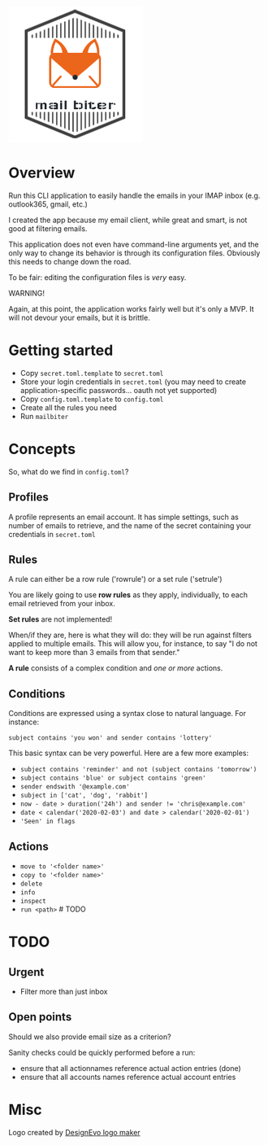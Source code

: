 ![](assets/mailbiter.png)
# Overview

Run this CLI application to easily handle the emails in your IMAP inbox (e.g. outlook365, gmail, etc.)

I created the app because my email client, while great and smart, is not good at filtering emails.

This application does not even have command-line arguments yet, and the only way to change its behavior is through its configuration files. Obviously this needs to change down the road.

To be fair: editing the configuration files is _very_ easy.

WARNING!

Again, at this point, the application works fairly well but it's only a MVP. It will not devour your emails, but it is brittle.

# Getting started

- Copy `secret.toml.template` to `secret.toml`
- Store your login credentials in `secret.toml` (you may need to create application-specific passwords... oauth not yet supported)
- Copy `config.toml.template` to `config.toml`
- Create all the rules you need
- Run `mailbiter`

# Concepts

So, what do we find in `config.toml`?

## Profiles

A profile represents an email account. It has simple settings, such as number of emails to retrieve, and the name of the secret containing your credentials in `secret.toml`

## Rules

A rule can either be a row rule ('rowrule') or a set rule ('setrule')

You are likely going to use **row rules** as they apply, individually, to each email retrieved from your inbox.

**Set rules** are not implemented!

When/if they are, here is what they will do: they will be run against filters applied to multiple emails. This will allow you, for instance, to say "I do not want to keep more than 3 emails from that sender."

**A rule** consists of a complex condition and _one or more_ actions.

## Conditions

Conditions are expressed using a syntax close to natural language. For instance:
```
subject contains 'you won' and sender contains 'lottery'
```

This basic syntax can be very powerful. Here are a few more examples:

- `subject contains 'reminder' and not (subject contains 'tomorrow')`
- `subject contains 'blue' or subject contains 'green'`
- `sender endswith '@example.com'`
- `subject in ['cat', 'dog', 'rabbit']`
- `now - date > duration('24h') and sender != 'chris@example.com'`
- `date < calendar('2020-02-03') and date > calendar('2020-02-01')`
- `'Seen' in flags`

## Actions

- `move to '<folder name>'`
- `copy to '<folder name>'`
- `delete`
- `info`
- `inspect`
- `run <path>` # TODO

# TODO

## Urgent

- Filter more than just inbox

## Open points

Should we also provide email size as a criterion?

Sanity checks could be quickly performed before a run:
- ensure that all actionnames reference actual action entries (done)
- ensure that all accounts names reference actual account entries

# Misc

<div>Logo created by <a href="https://www.designevo.com/" title="Free Online Logo Maker">DesignEvo logo maker</a></div>
